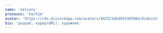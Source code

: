 ```yaml
---
name: 'nelsoni'
pronouns: 'he/him'
avatar: 'https://cdn.discordapp.com/avatars/802521064059305984/6cdece1f64c9e0946e7b81f4e14b5851.webp?size=1024'
bio: 'разраб, кодер(GML), художник'
---
```

